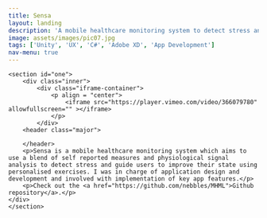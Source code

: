 ```yaml
---
title: Sensa
layout: landing
description: 'A mobile healthcare monitoring system to detect stress and guide users to improve their state using personalised exercises.'
image: assets/images/pic07.jpg
tags: ['Unity', 'UX', 'C#', 'Adobe XD', 'App Development']
nav-menu: true
---
```



<!-- Main -->
<div id="main">

	<section id="one">
		<div class="inner">
			<div class="iframe-container">
				<p align = "center">
					<iframe src="https://player.vimeo.com/video/366079780" allowfullscreen="" ></iframe>
				</p>
			</div>
	    <header class="major">

	    </header>
	    <p>Sensa is a mobile healthcare monitoring system which aims to use a blend of self reported measures and physiological signal analysis to detect stress and guide users to improve their state using personalised exercises. I was in charge of application design and development and involved with implementation of key app features.</p>
	    <p>Check out the <a href="https://github.com/nebbles/MHML">Github repository</a>.</p>
    </div>
	</section>
